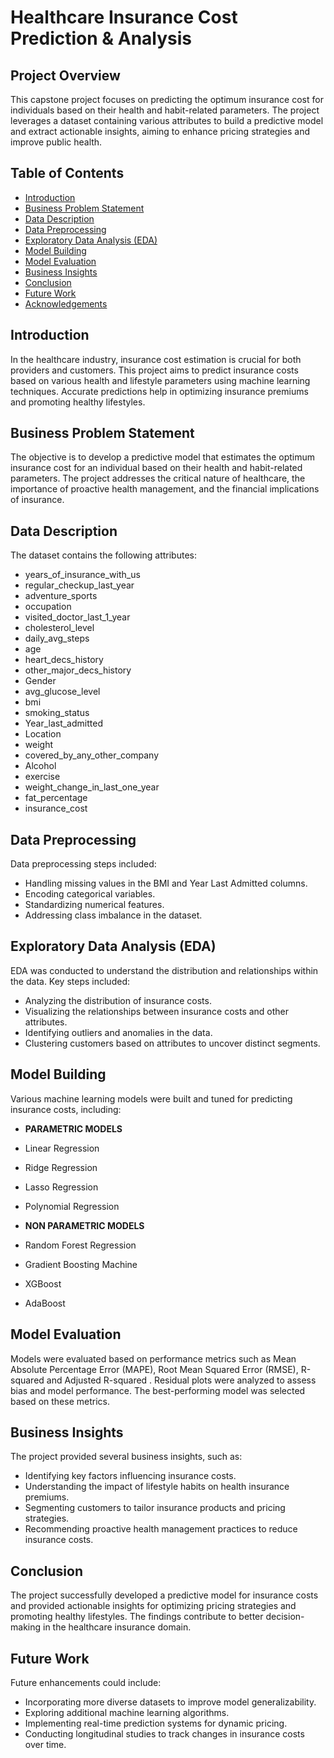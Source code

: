 
# Healthcare Insurance Cost Prediction & Analysis

## Project Overview
This capstone project focuses on predicting the optimum insurance cost for individuals based on their health and habit-related parameters. The project leverages a dataset containing various attributes to build a predictive model and extract actionable insights, aiming to enhance pricing strategies and improve public health.

## Table of Contents
- [Introduction](#introduction)
- [Business Problem Statement](#business-problem-statement)
- [Data Description](#data-description)
- [Data Preprocessing](#data-preprocessing)
- [Exploratory Data Analysis (EDA)](#exploratory-data-analysis-eda)
- [Model Building](#model-building)
- [Model Evaluation](#model-evaluation)
- [Business Insights](#business-insights)
- [Conclusion](#conclusion)
- [Future Work](#future-work)
- [Acknowledgements](#acknowledgements)

## Introduction
In the healthcare industry, insurance cost estimation is crucial for both providers and customers. This project aims to predict insurance costs based on various health and lifestyle parameters using machine learning techniques. Accurate predictions help in optimizing insurance premiums and promoting healthy lifestyles.

## Business Problem Statement
The objective is to develop a predictive model that estimates the optimum insurance cost for an individual based on their health and habit-related parameters. The project addresses the critical nature of healthcare, the importance of proactive health management, and the financial implications of insurance.

## Data Description
The dataset contains the following attributes:
- years_of_insurance_with_us
- regular_checkup_last_year
- adventure_sports
- occupation
- visited_doctor_last_1_year
- cholesterol_level
- daily_avg_steps
- age
- heart_decs_history
- other_major_decs_history
- Gender
- avg_glucose_level
- bmi
- smoking_status
- Year_last_admitted
- Location
- weight
- covered_by_any_other_company
- Alcohol
- exercise
- weight_change_in_last_one_year
- fat_percentage
- insurance_cost

## Data Preprocessing
Data preprocessing steps included:
- Handling missing values in the BMI and Year Last Admitted columns.
- Encoding categorical variables.
- Standardizing numerical features.
- Addressing class imbalance in the dataset.

## Exploratory Data Analysis (EDA)
EDA was conducted to understand the distribution and relationships within the data. Key steps included:
- Analyzing the distribution of insurance costs.
- Visualizing the relationships between insurance costs and other attributes.
- Identifying outliers and anomalies in the data.
- Clustering customers based on attributes to uncover distinct segments.

## Model Building
Various machine learning models were built and tuned for predicting insurance costs, including:
- **PARAMETRIC MODELS** 
- Linear Regression
- Ridge Regression
- Lasso Regression
- Polynomial Regression

  
- **NON PARAMETRIC MODELS**
- Random Forest Regression
- Gradient Boosting Machine
- XGBoost
- AdaBoost

## Model Evaluation
Models were evaluated based on performance metrics such as Mean Absolute Percentage Error (MAPE), Root Mean Squared Error (RMSE),  R-squared and Adjusted R-squared . Residual plots were analyzed to assess bias and model performance. The best-performing model was selected based on these metrics.

## Business Insights
The project provided several business insights, such as:
- Identifying key factors influencing insurance costs.
- Understanding the impact of lifestyle habits on health insurance premiums.
- Segmenting customers to tailor insurance products and pricing strategies.
- Recommending proactive health management practices to reduce insurance costs.

## Conclusion
The project successfully developed a predictive model for insurance costs and provided actionable insights for optimizing pricing strategies and promoting healthy lifestyles. The findings contribute to better decision-making in the healthcare insurance domain.

## Future Work
Future enhancements could include:
- Incorporating more diverse datasets to improve model generalizability.
- Exploring additional machine learning algorithms.
- Implementing real-time prediction systems for dynamic pricing.
- Conducting longitudinal studies to track changes in insurance costs over time.

